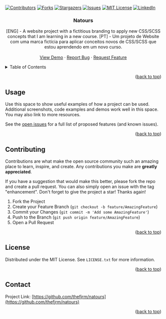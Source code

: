 <div id="top"></div>

[![Contributors][contributors-shield]][contributors-url]
[![Forks][forks-shield]][forks-url]
[![Stargazers][stars-shield]][stars-url]
[![Issues][issues-shield]][issues-url]
[![MIT License][license-shield]][license-url]
[![LinkedIn][linkedin-shield]][linkedin-url]

<h3 align="center">Natours</h3>

  <p align="center">
    [ENG] - A website project with a fictitious branding to apply new CSS/SCSS concepts that I am learning in a new course. [PT] - Um projeto de Website com uma marca fictícia para aplicar conceitos novos de CSS/SCSS que estou aprendendo em um novo curso.
    <br />
    <br />
    <a href="natours-fjrm.netlify.app">View Demo</a>
    ·
    <a href="https://github.com/thefjrm/natours/issues">Report Bug</a>
    ·
    <a href="https://github.com/thefjrm/natours/issues">Request Feature</a>
  </p>
</div>

<!-- TABLE OF CONTENTS -->
<details>
  <summary>Table of Contents</summary>
  <ol>
    <li>
      <ul>
        <li><a href="#built-with">Built With HTML5, CSS3, SCSS</a></li>
      </ul>
    </li>
    <li><a href="#usage">Usage</a></li>
    <li><a href="#contributing">Contributing</a></li>
    <li><a href="#license">License</a></li>
    <li><a href="#contact">Contact</a></li>
  </ol>
</details>

<p align="right">(<a href="#top">back to top</a>)</p>

<!-- USAGE EXAMPLES -->

## Usage

Use this space to show useful examples of how a project can be used. Additional screenshots, code examples and demos work well in this space. You may also link to more resources.

See the [open issues](https://github.com/github_username/repo_name/issues) for a full list of proposed features (and known issues).

<p align="right">(<a href="#top">back to top</a>)</p>

<!-- CONTRIBUTING -->

## Contributing

Contributions are what make the open source community such an amazing place to learn, inspire, and create. Any contributions you make are **greatly appreciated**.

If you have a suggestion that would make this better, please fork the repo and create a pull request. You can also simply open an issue with the tag "enhancement".
Don't forget to give the project a star! Thanks again!

1. Fork the Project
2. Create your Feature Branch (`git checkout -b feature/AmazingFeature`)
3. Commit your Changes (`git commit -m 'Add some AmazingFeature'`)
4. Push to the Branch (`git push origin feature/AmazingFeature`)
5. Open a Pull Request

<p align="right">(<a href="#top">back to top</a>)</p>

<!-- LICENSE -->

## License

Distributed under the MIT License. See `LICENSE.txt` for more information.

<p align="right">(<a href="#top">back to top</a>)</p>

<!-- CONTACT -->

## Contact

Project Link: [https://github.com/thefjrm/natours](https://github.com/thefjrm/natours)

<p align="right">(<a href="#top">back to top</a>)</p>

[contributors-shield]: https://img.shields.io/github/contributors/thefjrm/repo_name.svg?style=for-the-badge
[contributors-url]: https://github.com/thefjrm/repo_name/graphs/contributors
[forks-shield]: https://img.shields.io/github/forks/thefjrm/repo_name.svg?style=for-the-badge
[forks-url]: https://github.com/thefjrm/repo_name/network/members
[stars-shield]: https://img.shields.io/github/stars/thefjrm/repo_name.svg?style=for-the-badge
[stars-url]: https://github.com/thefjrm/repo_name/stargazers
[issues-shield]: https://img.shields.io/github/issues/thefjrm/repo_name.svg?style=for-the-badge
[issues-url]: https://github.com/thefjrm/repo_name/issues
[license-shield]: https://img.shields.io/github/license/thefjrm/repo_name.svg?style=for-the-badge
[license-url]: https://github.com/thefjrm/repo_name/blob/master/LICENSE.txt
[linkedin-shield]: https://img.shields.io/badge/-LinkedIn-black.svg?style=for-the-badge&logo=linkedin&colorB=555
[linkedin-url]: https://linkedin.com/in/linkedin_username
[product-screenshot]: images/screenshot.png
